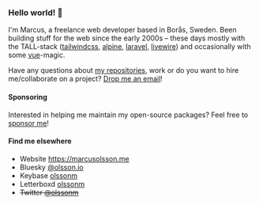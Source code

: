 ### Hello world! 👋

I'm Marcus, a freelance web developer based in Borås, Sweden. Been building stuff for the web since the early 2000s – these days mostly with the TALL-stack ([tailwindcss](https://github.com/tailwindlabs/tailwindcss), [alpine](https://github.com/alpinejs/alpine), [laravel](https://github.com/laravel/laravel), [livewire](https://github.com/livewire/livewire)) and occasionally with some [vue](https://github.com/vuejs/vue)-magic.

Have any questions about [my repositories](https://github.com/olssonm?tab=repositories&q=&type=source&language=&sort=), work or do you want to hire me/collaborate on a project? [Drop me an email](https://marcusolsson.me/kontakta-marcus-olsson)!  

#### Sponsoring
Interested in helping me maintain my open-source packages? Feel free to [sponsor me](https://github.com/sponsors/olssonm)!

#### Find me elsewhere
- Website https://marcusolsson.me
- Bluesky [@olsson.io](https://bsky.app/profile/olsson.io)
- Keybase [olssonm](https://keybase.io/olssonm)
- Letterboxd [olssonm](https://letterboxd.com/olssonm/)
- <del>Twitter [@olssonm](https://twitter.com/olssonm)</del>
